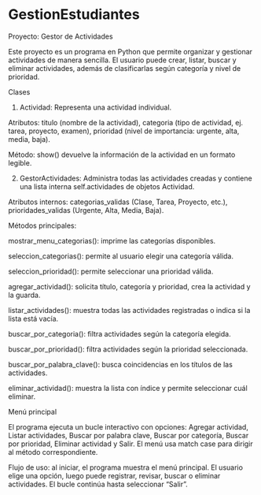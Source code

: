 # GestionEstudiantes
Proyecto: Gestor de Actividades

Este proyecto es un programa en Python que permite organizar y gestionar actividades de manera sencilla. El usuario puede crear, listar, buscar y eliminar actividades, además de clasificarlas según categoría y nivel de prioridad.

Clases

1. Actividad: Representa una actividad individual.

Atributos: titulo (nombre de la actividad), categoria (tipo de actividad, ej. tarea, proyecto, examen), prioridad (nivel de importancia: urgente, alta, media, baja).

Método: show() devuelve la información de la actividad en un formato legible.

2. GestorActividades: Administra todas las actividades creadas y contiene una lista interna self.actividades de objetos Actividad.

Atributos internos: categorias_validas (Clase, Tarea, Proyecto, etc.), prioridades_validas (Urgente, Alta, Media, Baja).

Métodos principales:

mostrar_menu_categorias(): imprime las categorías disponibles.

seleccion_categorias(): permite al usuario elegir una categoría válida.

seleccion_prioridad(): permite seleccionar una prioridad válida.

agregar_actividad(): solicita título, categoría y prioridad, crea la actividad y la guarda.

listar_actividades(): muestra todas las actividades registradas o indica si la lista está vacía.

buscar_por_categoria(): filtra actividades según la categoría elegida.

buscar_por_prioridad(): filtra actividades según la prioridad seleccionada.

buscar_por_palabra_clave(): busca coincidencias en los títulos de las actividades.

eliminar_actividad(): muestra la lista con índice y permite seleccionar cuál eliminar.

Menú principal

El programa ejecuta un bucle interactivo con opciones: Agregar actividad, Listar actividades, Buscar por palabra clave, Buscar por categoría, Buscar por prioridad, Eliminar actividad y Salir. El menú usa match case para dirigir al método correspondiente.

Flujo de uso: al iniciar, el programa muestra el menú principal. El usuario elige una opción, luego puede registrar, revisar, buscar o eliminar actividades. El bucle continúa hasta seleccionar “Salir”.
